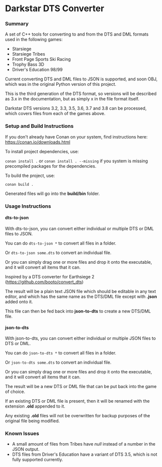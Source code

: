 # Darkstar DTS Converter

### Summary
A set of C++ tools for converting to and from the DTS and DML formats used in the following games:
* Starsiege
* Starsiege Tribes
* Front Page Sports Ski Racing
* Trophy Bass 3D
* Driver's Education 98/99

Current converting DTS and DML files to JSON is supported, and soon OBJ, which was in the original Python version of this project.

This is the third generation of the DTS format, so versions will be described as 3.x in the documentation, but as simply x in the file format itself.

Darkstar DTS versions 3.2, 3.3, 3.5, 3.6, 3.7 and 3.8 can be processed, which covers files from each of the games above.

### Setup and Build Instructions

If you don't already have Conan on your system, find instructions here: https://conan.io/downloads.html

To install project dependencies, use:

```conan install .``` or ```conan install . --missing``` if you system is missing precompiled packages for the dependencies.

To build the project, use:

```conan build .```

Generated files will go into the **build/bin** folder.

### Usage Instructions

#### dts-to-json
With dts-to-json, you can convert either individual or multiple DTS or DML files to JSON.

You can do ```dts-to-json *``` to convert all files in a folder.

Or ```dts-to-json some.dts``` to convert an individual file.

Or you can simply drag one or more files and drop it onto the executable, and it will convert all items that it can.

Inspired by a DTS converter for Earthsiege 2 (https://github.com/booto/convert_dts)

The result will be a plain text JSON file which should be editable in any text editor, and which has the same name as the DTS/DML file except with **.json** added onto it.

This file can then be fed back into **json-to-dts** to create a new DTS/DML file.

#### json-to-dts
With json-to-dts, you can convert either individual or multiple JSON files to DTS or DML.

You can do ```json-to-dts *``` to convert all files in a folder.

Or ```json-to-dts some.dts``` to convert an individual file.

Or you can simply drag one or more files and drop it onto the executable, and it will convert all items that it can.

The result will be a new DTS or DML file that can be put back into the game of choice.

If an existing DTS or DML file is present, then it will be renamed with the extension **.old** appended to it. 

Any existing **.old** files will not be overwritten for backup purposes of the original file being modified.

### Known Issues
* A small amount of files from Tribes have _null_ instead of a number in the JSON output. 
* DTS files from Driver's Education have a variant of DTS 3.5, which is not fully supported currently.